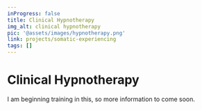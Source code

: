 ```yaml
---
inProgress: false
title: Clinical Hypnotherapy
img_alt: clinical hypnotherapy
pic: '@assets/images/hypnotherapy.png'
link: projects/somatic-experiencing
tags: []
---
```


# Clinical Hypnotherapy

I am beginning training in this, so more information to come soon.
